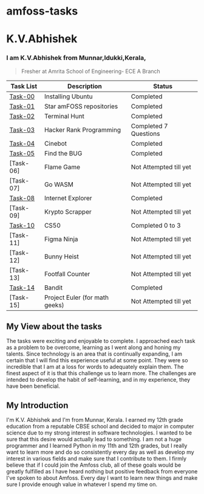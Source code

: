 # amfoss-tasks

# K.V.Abhishek
### I am K.V.Abhishek from Munnar,Idukki,Kerala,
> Fresher at Amrita School of Engineering- ECE A Branch

| **Task List** | **Description** | **Status** |
|---|---|---|
| [Task-00](https://github.com/AbhishekAKV/amfoss-tasks/tree/main/task-00) | Installing Ubuntu | Completed |
| [Task-01](https://github.com/AbhishekAKV/amfoss-tasks/tree/main/task-01) | Star amFOSS repositories | Completed |
| [Task-02](https://github.com/AbhishekAKV/amfoss-tasks/tree/main/task-02) | Terminal Hunt | Completed |
| [Task-03](https://github.com/AbhishekAKV/amfoss-tasks/tree/main/task-03) | Hacker Rank Programming | Completed 7 Questions |
| [Task-04](https://github.com/AbhishekAKV/amfoss-tasks/tree/main/task-04) | Cinebot | Completed |
| [Task-05](https://github.com/AbhishekAKV/amfoss-tasks/tree/main/task-05) | Find the BUG | Completed |
| [Task-06] | Flame Game | Not Attempted till yet |
| [Task-07] | Go WASM | Not Attempted till yet |
| [Task-08](https://github.com/AbhishekAKV/amfoss-tasks/tree/main/task-08) | Internet Explorer | Completed |
| [Task-09] | Krypto Scrapper | Not Attempted till yet |
| [Task-10](https://github.com/AbhishekAKV/amfoss-tasks/tree/main/task-10) | CS50 | Completed 0 to 3 |
| [Task-11] | Figma Ninja | Not Attempted till yet |
| [Task-12] | Bunny Heist | Not Attempted till yet |
| [Task-13] | Footfall Counter | Not Attempted till yet |
| [Task-14](https://github.com/AbhishekAKV/amfoss-tasks/tree/main/task-14) | Bandit | Completed |
| [Task-15] | Project Euler (for math geeks) | Not Attempted till yet |


## My View about the tasks
The tasks were exciting and enjoyable to complete. I approached each task as a problem to be overcome, learning as I went along and honing my talents. Since technology is an area that is continually expanding, I am certain that I will find this experience useful at some point.
They were so incredible that I am at a loss for words to adequately explain them. The finest aspect of it is that this challenge us to learn more. The challenges are intended to develop the habit of self-learning, and in my experience, they have been beneficial.

## My Introduction
I'm K.V. Abhishek and I'm from Munnar, Kerala. I earned my 12th grade education from a reputable CBSE school and decided to major in computer science due to my strong interest in software technologies. I wanted to be sure that this desire would actually lead to something. I am not a huge programmer and I learned Python in my 11th and 12th grades, but I really want to learn more and do so consistently every day as well as develop my interest in various fields and make sure that I contribute to them. I firmly believe that if I could join the Amfoss club, all of these goals would be greatly fulfilled as I have heard nothing but positive feedback from everyone I've spoken to about Amfoss. Every day I want to learn new things and make sure I provide enough value in whatever I spend my time on.
